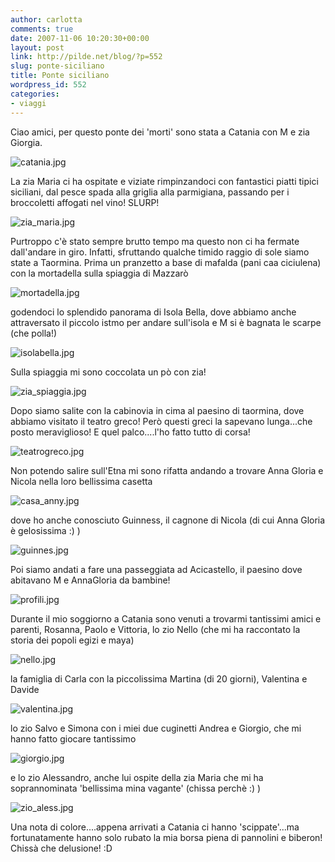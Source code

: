 ```yaml
---
author: carlotta
comments: true
date: 2007-11-06 10:20:30+00:00
layout: post
link: http://pilde.net/blog/?p=552
slug: ponte-siciliano
title: Ponte siciliano
wordpress_id: 552
categories:
- viaggi
---
```


Ciao amici, per questo ponte dei 'morti' sono stata a Catania con M e zia Giorgia.

![catania.jpg](http://pilde.net/blog/wp-content/uploads/2007/11/catania.jpg)

La zia Maria ci ha ospitate e viziate rimpinzandoci con fantastici piatti tipici siciliani, dal pesce spada alla griglia alla parmigiana, passando per i broccoletti affogati nel vino! SLURP!

![zia_maria.jpg](http://pilde.net/blog/wp-content/uploads/2007/11/zia_maria.jpg)

Purtroppo c'è stato sempre brutto tempo ma questo non ci ha fermate dall'andare in giro. Infatti, sfruttando qualche timido raggio di sole siamo state a Taormina. Prima un pranzetto a base di mafalda (pani caa ciciulena) con la mortadella sulla spiaggia di Mazzarò 

![mortadella.jpg](http://pilde.net/blog/wp-content/uploads/2007/11/mortadella.jpg)

godendoci lo splendido panorama di Isola Bella, dove abbiamo anche attraversato il piccolo istmo per andare sull'isola e M si è bagnata le scarpe (che polla!) 

![isolabella.jpg](http://pilde.net/blog/wp-content/uploads/2007/11/isolabella.jpg)

Sulla spiaggia mi sono coccolata un pò con zia!

![zia_spiaggia.jpg](http://pilde.net/blog/wp-content/uploads/2007/11/zia_spiaggia.jpg)

Dopo siamo salite con la cabinovia in cima al paesino di taormina, dove abbiamo visitato il teatro greco! Però questi greci la sapevano lunga...che posto meraviglioso! E quel palco....l'ho fatto tutto di corsa!

![teatrogreco.jpg](http://pilde.net/blog/wp-content/uploads/2007/11/teatrogreco.jpg)

Non potendo salire sull'Etna mi sono rifatta andando a trovare Anna Gloria e Nicola nella loro bellissima casetta

![casa_anny.jpg](http://pilde.net/blog/wp-content/uploads/2007/11/casa_anny.jpg)

dove ho anche conosciuto Guinness, il cagnone di Nicola (di cui Anna Gloria è gelosissima :) )

![guinnes.jpg](http://pilde.net/blog/wp-content/uploads/2007/11/guinnes.jpg)

Poi siamo andati a fare una passeggiata ad Acicastello, il paesino dove abitavano M e AnnaGloria da bambine!

![profili.jpg](http://pilde.net/blog/wp-content/uploads/2007/11/profili.jpg)

Durante il mio soggiorno a Catania sono venuti a trovarmi tantissimi amici e parenti, Rosanna, Paolo e Vittoria, lo zio Nello (che mi ha raccontato la storia dei popoli egizi e maya)

![nello.jpg](http://pilde.net/blog/wp-content/uploads/2007/11/nello.jpg)

la famiglia di Carla con la piccolissima Martina (di 20 giorni), Valentina e Davide

![valentina.jpg](http://pilde.net/blog/wp-content/uploads/2007/11/valentina.jpg)

lo zio Salvo e Simona con i miei due cuginetti Andrea e Giorgio, che mi hanno fatto giocare tantissimo

![giorgio.jpg](http://pilde.net/blog/wp-content/uploads/2007/11/giorgio.jpg)

e lo zio Alessandro, anche lui ospite della zia Maria che mi ha soprannominata 'bellissima mina vagante' (chissa perchè :) )

![zio_aless.jpg](http://pilde.net/blog/wp-content/uploads/2007/11/zio_aless.jpg)

Una nota di colore....appena arrivati a Catania ci hanno 'scippate'...ma fortunatamente hanno solo rubato la mia borsa piena di pannolini e biberon!
Chissà che delusione! :D






